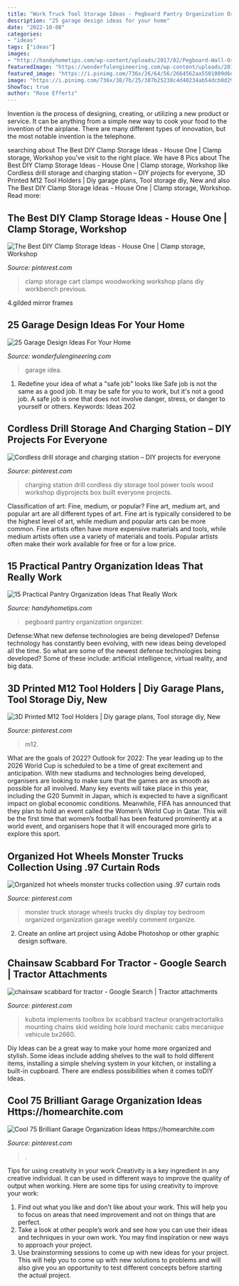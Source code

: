 ```yaml
---
title: "Work Truck Tool Storage Ideas - Pegboard Pantry Organization Organizer"
description: "25 garage design ideas for your home"
date: "2022-10-08"
categories:
- "ideas"
tags: ["ideas"]
images:
- "http://handyhometips.com/wp-content/uploads/2017/02/Pegboard-Wall-Organizer.jpg"
featuredImage: "https://wonderfulengineering.com/wp-content/uploads/2014/08/25-garage-design-ideas-5.jpg"
featured_image: "https://i.pinimg.com/736x/26/64/56/2664562aa5501009d6d74fcf6b1a11ea.jpg"
image: "https://i.pinimg.com/736x/38/7b/25/387b25238c4d40234ab54dcb0d29fc5c.jpg"
ShowToc: true
author: "Rose Effertz"
---
```



Invention is the process of designing, creating, or utilizing a new product or service. It can be anything from a simple new way to cook your food to the invention of the airplane. There are many different types of innovation, but the most notable invention is the telephone.

	

		
searching about The Best DIY Clamp Storage Ideas - House One | Clamp storage, Workshop you've visit to the right place. We have 8 Pics about The Best DIY Clamp Storage Ideas - House One | Clamp storage, Workshop like Cordless drill storage and charging station – DIY projects for everyone, 3D Printed M12 Tool Holders | Diy garage plans, Tool storage diy, New and also The Best DIY Clamp Storage Ideas - House One | Clamp storage, Workshop. Read more:
		
    
## The Best DIY Clamp Storage Ideas - House One | Clamp Storage, Workshop

<img loading=lazy src="https://i.pinimg.com/736x/b0/63/de/b063de4b418843bb3fc1ca628e170356.jpg" onerror="this.onerror=null;this.src='https://tse3.mm.bing.net/th?id=OIP.Pzl5vpHQSygvvfvb4T6EcAHaF7&amp;pid=15.1';" alt="The Best DIY Clamp Storage Ideas - House One | Clamp storage, Workshop">

_Source: pinterest.com_

>clamp storage cart clamps woodworking workshop plans diy workbench previous. 

	

4.gilded mirror frames

    
## 25 Garage Design Ideas For Your Home

<img loading=lazy src="https://wonderfulengineering.com/wp-content/uploads/2014/08/25-garage-design-ideas-5.jpg" onerror="this.onerror=null;this.src='https://tse4.mm.bing.net/th?id=OIP.jogtzDqa7lKa1Q7KJxvnQAHaDu&amp;pid=15.1';" alt="25 Garage Design Ideas For Your Home">

_Source: wonderfulengineering.com_

>garage idea. 

	

1) Redefine your idea of what a "safe job" looks like
Safe job is not the same as a good job. It may be safe for you to work, but it's not a good job. A safe job is one that does not involve danger, stress, or danger to yourself or others. Keywords: Ideas 202
    
## Cordless Drill Storage And Charging Station – DIY Projects For Everyone

<img loading=lazy src="https://i.pinimg.com/originals/49/6e/a2/496ea277b3aefe45c44e0cdc7887a711.jpg" onerror="this.onerror=null;this.src='https://tse3.mm.bing.net/th?id=OIP.scnznSGK8D2EWIBLj8VXqQHaLH&amp;pid=15.1';" alt="Cordless drill storage and charging station – DIY projects for everyone">

_Source: pinterest.com_

>charging station drill cordless diy storage tool power tools wood workshop diyprojects box built everyone projects. 

	

Classification of art: Fine, medium, or popular?
Fine art, medium art, and popular art are all different types of art. Fine art is typically considered to be the highest level of art, while medium and popular arts can be more common. Fine artists often have more expensive materials and tools, while medium artists often use a variety of materials and tools. Popular artists often make their work available for free or for a low price.

    
## 15 Practical Pantry Organization Ideas That Really Work

<img loading=lazy src="http://handyhometips.com/wp-content/uploads/2017/02/Pegboard-Wall-Organizer.jpg" onerror="this.onerror=null;this.src='https://tse4.mm.bing.net/th?id=OIP.Z5TmjZo3flHAXppN0hLHDAHaLH&amp;pid=15.1';" alt="15 Practical Pantry Organization Ideas That Really Work">

_Source: handyhometips.com_

>pegboard pantry organization organizer. 

	

Defense:What new defense technologies are being developed?
Defense technology has constantly been evolving, with new ideas being developed all the time. So what are some of the newest defense technologies being developed? Some of these include: artificial intelligence, virtual reality, and big data.

    
## 3D Printed M12 Tool Holders | Diy Garage Plans, Tool Storage Diy, New

<img loading=lazy src="https://i.pinimg.com/736x/38/7b/25/387b25238c4d40234ab54dcb0d29fc5c.jpg" onerror="this.onerror=null;this.src='https://tse4.mm.bing.net/th?id=OIP.otLJRP4_aiBaX2NMSbqkIAHaJ3&amp;pid=15.1';" alt="3D Printed M12 Tool Holders | Diy garage plans, Tool storage diy, New">

_Source: pinterest.com_

>m12. 

	

What are the goals of 2022?
Outlook for 2022: The year leading up to the 2026 World Cup is scheduled to be a time of great excitement and anticipation. With new stadiums and technologies being developed, organisers are looking to make sure that the games are as smooth as possible for all involved. Many key events will take place in this year, including the G20 Summit in Japan, which is expected to have a significant impact on global economic conditions. Meanwhile, FIFA has announced that they plan to hold an event called the Women’s World Cup in Qatar. This will be the first time that women’s football has been featured prominently at a world event, and organisers hope that it will encouraged more girls to explore this sport.

    
## Organized Hot Wheels Monster Trucks Collection Using .97 Curtain Rods

<img loading=lazy src="https://i.pinimg.com/736x/ca/5c/93/ca5c93f145dae26d73216cbee7a07086--monster-truck-storage-diy-monster-truck-cake.jpg" onerror="this.onerror=null;this.src='https://tse3.mm.bing.net/th?id=OIP.q6MahfzOMOY3UwRoSsBFsgAAAA&amp;pid=15.1';" alt="Organized hot wheels monster trucks collection using .97 curtain rods">

_Source: pinterest.com_

>monster truck storage wheels trucks diy display toy bedroom organized organization garage weebly comment organize. 

	

2. Create an online art project using Adobe Photoshop or other graphic design software.

    
## Chainsaw Scabbard For Tractor - Google Search | Tractor Attachments

<img loading=lazy src="https://i.pinimg.com/736x/26/64/56/2664562aa5501009d6d74fcf6b1a11ea.jpg" onerror="this.onerror=null;this.src='https://tse3.mm.bing.net/th?id=OIP.PBcKabv0sKSUXsrl4GBFuQHaJ4&amp;pid=15.1';" alt="chainsaw scabbard for tractor - Google Search | Tractor attachments">

_Source: pinterest.com_

>kubota implements toolbox bx scabbard tracteur orangetractortalks mounting chains skid welding hole lourd mechanic cabs mecanique vehicule bx2660. 

	

Diy Ideas can be a great way to make your home more organized and stylish. Some ideas include adding shelves to the wall to hold different items, installing a simple shelving system in your kitchen, or installing a built-in cupboard. There are endless possibilities when it comes toDIY Ideas.

    
## Cool 75 Brilliant Garage Organization Ideas Https://homearchite.com

<img loading=lazy src="https://i.pinimg.com/736x/22/cf/e4/22cfe49037cf23094434d27dc0e043be.jpg" onerror="this.onerror=null;this.src='https://tse3.mm.bing.net/th?id=OIP.VJ8WyH57WsvOTkXVz-ye0QHaHQ&amp;pid=15.1';" alt="Cool 75 Brilliant Garage Organization Ideas https://homearchite.com">

_Source: pinterest.com_

>. 

	

Tips for using creativity in your work
Creativity is a key ingredient in any creative individual. It can be used in different ways to improve the quality of output when working. Here are some tips for using creativity to improve your work: 
1. Find out what you like and don’t like about your work. This will help you to focus on areas that need improvement and not on things that are perfect. 
2. Take a look at other people’s work and see how you can use their ideas and techniques in your own work. You may find inspiration or new ways to approach your project. 
3. Use brainstorming sessions to come up with new ideas for your project. This will help you to come up with new solutions to problems and will also give you an opportunity to test different concepts before starting the actual project. 

